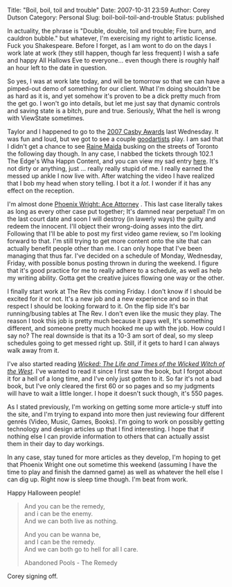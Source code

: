 Title: "Boil, boil, toil and trouble"
Date: 2007-10-31 23:59
Author: Corey Dutson
Category: Personal
Slug: boil-boil-toil-and-trouble
Status: published

In actuality, the phrase is "Double, double, toil and trouble; Fire
burn, and cauldron bubble." but whatever, I'm exercising my right to
artistic license. Fuck you Shakespeare. Before I forget, as I am wont to
do on the days I work late at work (they still happen, though far less
frequent) I wish a safe and happy All Hallows Eve to everyone... even
though there is roughly half an hour left to the date in question.

So yes, I was at work late today, and will be tomorrow so that we can
have a pimped-out demo of something for our client. What I'm doing
shouldn't be as hard as it is, and yet somehow it's proven to be a dick
pretty much from the get go. I won't go into details, but let me just
say that dynamic controls and saving state is a bitch, pure and true.
Seriously, What the hell is wrong with ViewState sometimes.

Taylor and I happened to go to the [2007 Casby
Awards](http://www.edge.ca/station/video_gallery.cfm "http://www.edge.ca/casbys/2007.cfm")
last Wednesday. It was fun and loud, but we got to see a couple
[good](http://www.matthewgood.org/ "Matthew Good")[artists](http://www.rainemaida.net/ "Raine Maida")
play. I am sad that I didn't get a chance to see [Raine
Maida](http://www.rainemaida.net/ "Raine Maida") busking on the streets
of Toronto the following day though. In any case, I nabbed the tickets
through 102.1 The Edge's Wha Happn Content, and you can view my sad
entry
[here](http://www.edge.ca/contests/wha_happened_gallery.cfm?rem=87663&jor=87663#video "Stupid Corey").
It's not dirty or anything, just ... really really stupid of me. I
really earned the messed up ankle I now live with. After watching the
video I have realized that I bob my head when story telling. I bot it a
*lot*. I wonder if it has any effect on the reception.



I'm almost done [Phoenix Wright: Ace
Attorney](http://www.capcom.com/phoenixwright/ "Phoenix Wright: Ace Attorney")
. This last case literally takes as long as every other case put
together; It's damned near perpetual! I'm on the last court date and
soon I will destroy (in lawerly ways) the guilty and redeem the
innocent. I'll object their wrong-doing asses into the dirt. Following
that I'll be able to post my first video game review, so I'm looking
forward to that. I'm still trying to get more content onto the site that
can actually benefit people other than me. I can only hope that I've
been managing that thus far. I've decided on a schedule of Monday,
Wednesday, Friday, with possible bonus posting thrown in during the
weekend. I figure that it's good practice for me to really adhere to a
schedule, as well as help my writing ability. Gotta get the creative
juices flowing one way or the other.

I finally start work at The Rev this coming Friday. I don't know if I
should be excited for it or not. It's a new job and a new experience and
so in that respect I should be looking forward to it. On the flip side
It's bar running/busing tables at The Rev. I don't even like the music
they play. The reason I took this job is pretty much because it pays
well, It's something different, and someone pretty much hooked me up
with the job. How could I say no? The real downside is that its a 10-3
am sort of deal, so my sleep schedules going to get messed right up.
Still, if it gets to hard I can always walk away from it.

I've also started reading *[Wicked: The Life and Times of the Wicked
Witch of the
West](http://www.amazon.com/Wicked-Life-Times-Witch-West/dp/0060987103 "Wicked")*.
I've wanted to read it since I first saw the book, but I forgot about it
for a hell of a long time, and I've only just gotten to it. So far it's
not a bad book, but I've only cleared the first 60 or so pages and so my
judgments will have to wait a little longer. I hope it doesn't suck
though, it's 550 pages.

As I stated previously, I'm working on getting some more article-y stuff
into the site, and I'm trying to expand into more then just reviewing
four different genrés (Video, Music, Games, Books). I'm going to work on
possibly getting technology and design articles up that I find
interesting. I hope that if nothing else I can provide information to
others that can actually assist them in their day to day workings.

In any case, stay tuned for more articles as they develop, I'm hoping to
get that Phoenix Wright one out sometime this weekend (assuming I have
the time to play and finish the damned game) as well as whatever the
hell else I can dig up. Right now is sleep time though. I'm beat from
work.

Happy Halloween people!

> And you can be the remedy,  
>  and i can be the enemy.  
>  And we can both live as nothing.
>
> And you can be wanna be,  
>  and I can be the remedy.  
>  And we can both go to hell for all I care.
>
> Abandoned Pools - The Remedy

Corey signing off.
